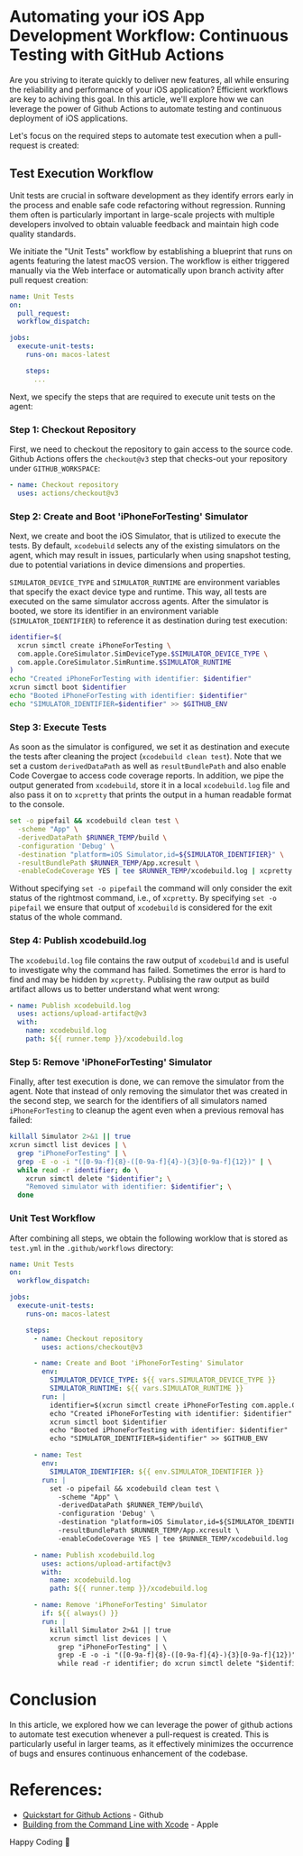 # Automating your iOS App Development Workflow: Continuous Testing with GitHub Actions

Are you striving to iterate quickly to deliver new features, all while ensuring the reliability and performance of your iOS application? Efficient workflows are key to achiving this goal. In this article, we'll explore how we can leverage the power of Github Actions to automate testing and continuous deployment of iOS applications.

Let's focus on the required steps to automate test execution when a pull-request is created:

## Test Execution Workflow

Unit tests are crucial in software development as they identify errors early in the process and enable safe code refactoring without regression. Running them often is particularly important in large-scale projects with multiple developers involved to obtain valuable feedback and maintain high code quality standards.

We initiate the "Unit Tests" workflow by establishing a blueprint that runs on agents featuring the latest macOS version. The workflow is either triggered manually via the Web interface or automatically upon branch activity after pull request creation:

```yml
name: Unit Tests
on:
  pull_request:
  workflow_dispatch:

jobs:
  execute-unit-tests:
    runs-on: macos-latest

    steps:
      ...
```

Next, we specify the steps that are required to execute unit tests on the agent:

### Step 1: Checkout Repository

First, we need to checkout the repository to gain access to the source code. Github Actions offers the `checkout@v3` step that checks-out your repository under `GITHUB_WORKSPACE`:

```yaml
- name: Checkout repository
  uses: actions/checkout@v3
```

### Step 2: Create and Boot 'iPhoneForTesting' Simulator

Next, we create and boot the iOS Simulator, that is utilized to execute the tests. By default, `xcodebuild` selects any of the existing simulators on the agent, which may result in issues, particularly when using snapshot testing, due to potential variations in device dimensions and properties. 

`SIMULATOR_DEVICE_TYPE` and `SIMULATOR_RUNTIME` are environment variables that specify the exact device type and runtime. This way, all tests are executed on the same simulator accross agents. After the simulator is booted, we store its identifier in an environment variable (`SIMULATOR_IDENTIFIER`) to reference it as destination during test execution: 

```sh
identifier=$(
  xcrun simctl create iPhoneForTesting \
  com.apple.CoreSimulator.SimDeviceType.$SIMULATOR_DEVICE_TYPE \
  com.apple.CoreSimulator.SimRuntime.$SIMULATOR_RUNTIME
)
echo "Created iPhoneForTesting with identifier: $identifier"
xcrun simctl boot $identifier
echo "Booted iPhoneForTesting with identifier: $identifier"
echo "SIMULATOR_IDENTIFIER=$identifier" >> $GITHUB_ENV
```

### Step 3: Execute Tests

As soon as the simulator is configured, we set it as destination and execute the tests after cleaning the project (`xcodebuild clean test`). Note that we set a custom `derivedDataPath` as well as `resultBundlePath` and also enable Code Covergae to access code coverage reports. In addition, we pipe the output generated from `xcodebuild`, store it in a local `xcodebuild.log` file and also pass it on to `xcpretty` that prints the output in a human readable format to the console.

```sh
set -o pipefail && xcodebuild clean test \
  -scheme "App" \
  -derivedDataPath $RUNNER_TEMP/build \
  -configuration 'Debug' \
  -destination "platform=iOS Simulator,id=${SIMULATOR_IDENTIFIER}" \
  -resultBundlePath $RUNNER_TEMP/App.xcresult \
  -enableCodeCoverage YES | tee $RUNNER_TEMP/xcodebuild.log | xcpretty
```

Without specifying `set -o pipefail` the command will only consider the exit status of the rightmost command, i.e., of `xcpretty`. By specifying `set -o pipefail` we ensure that output of `xcodebuild` is considered for the exit status of the whole command.

### Step 4: Publish xcodebuild.log

The `xcodebuild.log` file contains the raw output of `xcodebuild` and is useful to investigate why the command has failed. Sometimes the error is hard to find and may be hidden by `xcpretty`. Publising the raw output as build artifact allows us to better understand what went wrong:

```yaml
- name: Publish xcodebuild.log
  uses: actions/upload-artifact@v3
  with:
    name: xcodebuild.log
    path: ${{ runner.temp }}/xcodebuild.log
```

### Step 5: Remove 'iPhoneForTesting' Simulator

Finally, after test execution is done, we can remove the simulator from the agent. Note that instead of only removing the simulator thet was created in the second step, we search for the identifiers of all simulators named `iPhoneForTesting` to cleanup the agent even when a previous removal has failed:

```sh
killall Simulator 2>&1 || true
xcrun simctl list devices | \
  grep "iPhoneForTesting" | \
  grep -E -o -i "([0-9a-f]{8}-([0-9a-f]{4}-){3}[0-9a-f]{12})" | \
  while read -r identifier; do \
    xcrun simctl delete "$identifier"; \
    "Removed simulator with identifier: $identifier"; \
  done
```

### Unit Test Workflow

After combining all steps, we obtain the following worklow that is stored as `test.yml` in the `.github/workflows` directory:

```yml
name: Unit Tests
on:
  workflow_dispatch:

jobs:
  execute-unit-tests:
    runs-on: macos-latest

    steps:
      - name: Checkout repository
        uses: actions/checkout@v3

      - name: Create and Boot 'iPhoneForTesting' Simulator
        env: 
          SIMULATOR_DEVICE_TYPE: ${{ vars.SIMULATOR_DEVICE_TYPE }}
          SIMULATOR_RUNTIME: ${{ vars.SIMULATOR_RUNTIME }}
        run: |
          identifier=$(xcrun simctl create iPhoneForTesting com.apple.CoreSimulator.SimDeviceType.$SIMULATOR_DEVICE_TYPE com.apple.CoreSimulator.SimRuntime.$SIMULATOR_RUNTIME)
          echo "Created iPhoneForTesting with identifier: $identifier"
          xcrun simctl boot $identifier
          echo "Booted iPhoneForTesting with identifier: $identifier"
          echo "SIMULATOR_IDENTIFIER=$identifier" >> $GITHUB_ENV

      - name: Test
        env:
          SIMULATOR_IDENTIFIER: ${{ env.SIMULATOR_IDENTIFIER }}
        run: |
          set -o pipefail && xcodebuild clean test \
            -scheme "App" \
            -derivedDataPath $RUNNER_TEMP/build\
            -configuration 'Debug' \
            -destination "platform=iOS Simulator,id=${SIMULATOR_IDENTIFIER}" \
            -resultBundlePath $RUNNER_TEMP/App.xcresult \
            -enableCodeCoverage YES | tee $RUNNER_TEMP/xcodebuild.log | xcpretty

      - name: Publish xcodebuild.log
        uses: actions/upload-artifact@v3
        with:
          name: xcodebuild.log
          path: ${{ runner.temp }}/xcodebuild.log

      - name: Remove 'iPhoneForTesting' Simulator
        if: ${{ always() }}
        run: |
          killall Simulator 2>&1 || true
          xcrun simctl list devices | \
            grep "iPhoneForTesting" | \
            grep -E -o -i "([0-9a-f]{8}-([0-9a-f]{4}-){3}[0-9a-f]{12})" | \
            while read -r identifier; do xcrun simctl delete "$identifier"; echo "Removed simulator with identifier: $identifier"; done
```

# Conclusion

In this article, we explored how we can leverage the power of github actions to automate test execution whenever a pull-request is created. This is particularly useful in larger teams, as it effectively minimizes the occurrence of bugs and ensures continuous enhancement of the codebase.

# References:

- [Quickstart for Github Actions](https://docs.github.com/en/actions/quickstart) - Github
- [Building from the Command Line with Xcode](https://developer.apple.com/library/archive/technotes/tn2339/_index.html) - Apple

Happy Coding 🚀